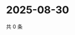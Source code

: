 # 2025-08-30

共 0 条

<!-- BEGIN ZHIHUVIDEO -->
<!-- 最后更新时间 Sat Aug 30 2025 10:15:24 GMT+0800 (China Standard Time) -->

<!-- END ZHIHUVIDEO -->
